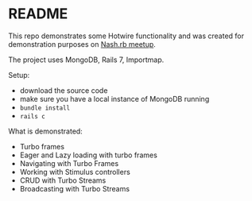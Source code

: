 # README

This repo demonstrates some Hotwire functionality and was created for demonstration purposes on [Nash.rb meetup](https://www.meetup.com/nashrb/events/284984834/).

The project uses MongoDB, Rails 7, Importmap.

Setup:
* download the source code
* make sure you have a local instance of MongoDB running
* `bundle install`
* `rails c`

What is demonstrated:
* Turbo frames
* Eager and Lazy loading with turbo frames
* Navigating with Turbo Frames
* Working with Stimulus controllers
* CRUD with Turbo Streams
* Broadcasting with Turbo Streams

